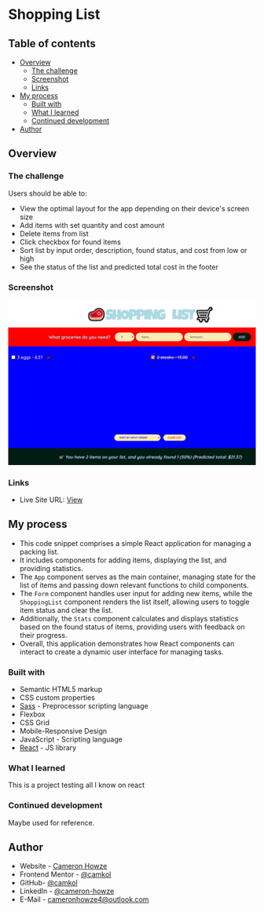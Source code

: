 # Shopping List

## Table of contents

- [Overview](#overview)
  - [The challenge](#the-challenge)
  - [Screenshot](#screenshot)
  - [Links](#links)
- [My process](#my-process)
  - [Built with](#built-with)
  - [What I learned](#what-i-learned)
  - [Continued development](#continued-development)
- [Author](#author)

## Overview

### The challenge

Users should be able to:

- View the optimal layout for the app depending on their device's screen size
- Add items with set quantity and cost amount
- Delete items from list
- Click checkbox for found items
- Sort list by input order, description, found status, and cost from low or high
- See the status of the list and predicted total cost in the footer

### Screenshot

![](./screen.jpg)

### Links

- Live Site URL: [View](https://travellist3.netlify.app/)

## My process

- This code snippet comprises a simple React application for managing a packing list.
- It includes components for adding items, displaying the list, and providing statistics.
- The `App` component serves as the main container, managing state for the list of items and passing down relevant functions to child components.
- The `Form` component handles user input for adding new items, while the `ShoppingList` component renders the list itself, allowing users to toggle item status and clear the list.
- Additionally, the `Stats` component calculates and displays statistics based on the found status of items, providing users with feedback on their progress.
- Overall, this application demonstrates how React components can interact to create a dynamic user interface for managing tasks.

### Built with

- Semantic HTML5 markup
- CSS custom properties
- [Sass](https://sass-lang.com/) - Preprocessor scripting language
- Flexbox
- CSS Grid
- Mobile-Responsive Design
- JavaScript - Scripting language
- [React](https://reactjs.org/) - JS library

### What I learned

This is a project testing all I know on react

### Continued development

Maybe used for reference.

## Author

- Website - [Cameron Howze](https://camkol.github.io/)
- Frontend Mentor - [@camkol](https://www.frontendmentor.io/profile/camkol)
- GitHub- [@camkol](https://github.com/camkol)
- LinkedIn - [@cameron-howze](https://www.linkedin.com/in/cameron-howze-28a646109/)
- E-Mail - [cameronhowze4@outlook.com](mailto:cameronhowze4@outlook.com)
